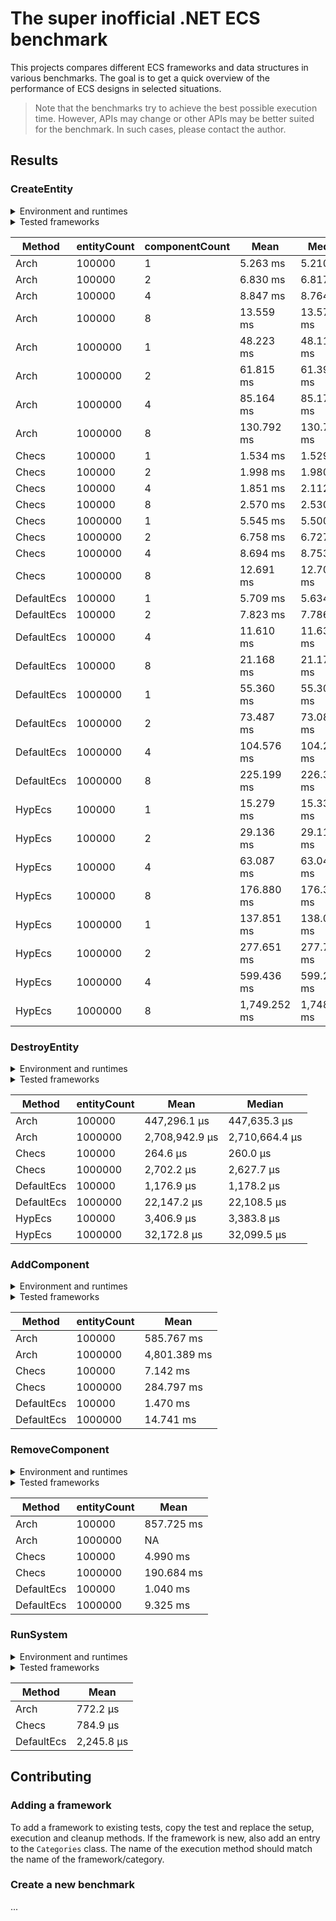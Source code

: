 # The super inofficial .NET ECS benchmark
This projects compares different ECS frameworks and data structures in various benchmarks. The goal is to get a quick overview of the performance of ECS designs in selected situations.

> Note that the benchmarks try to achieve the best possible execution time. However, APIs may change or other APIs may be better suited for the benchmark. In such cases, please contact the author.

## Results

### CreateEntity
<details>
	<summary>Environment and runtimes</summary>

```
BenchmarkDotNet=v0.13.2, OS=Windows 10 (10.0.19045.2728)
AMD Ryzen 5 5600X, 1 CPU, 12 logical and 6 physical cores
.NET SDK=7.0.102
  [Host]     : .NET 7.0.2 (7.0.222.60605), X64 RyuJIT AVX2
  Job-HBPPIA : .NET 7.0.2 (7.0.222.60605), X64 RyuJIT AVX2
```
</details>
<details>
	<summary>Tested frameworks</summary>

* [Arch](https://github.com/genaray/Arch)
* [Checs](https://github.com/dn9090/Checs)
* [DefaultEcs](https://github.com/Doraku/DefaultEcs)
* [HypEcs](https://github.com/Byteron/HypEcs)
</details>

|      Method | entityCount | componentCount |         Mean |       Median |        Gen0 |      Gen1 |      Gen2 |    Allocated |
| ----------- |------------ |--------------- |------------- |------------- |------------ |---------- |---------- |------------- |
|        Arch |      100000 |              1 |     5.263 ms |     5.210 ms |   1000.0000 | 1000.0000 | 1000.0000 |    9959360 B |
|        Arch |      100000 |              2 |     6.830 ms |     6.817 ms |   1000.0000 | 1000.0000 | 1000.0000 |   10130240 B |
|        Arch |      100000 |              4 |     8.847 ms |     8.764 ms |   1000.0000 | 1000.0000 | 1000.0000 |   11063296 B |
|        Arch |      100000 |              8 |    13.559 ms |    13.579 ms |   1000.0000 | 1000.0000 | 1000.0000 |   12569032 B |
|        Arch |     1000000 |              1 |    48.223 ms |    48.113 ms |   3000.0000 | 2000.0000 | 1000.0000 |  136872960 B |
|        Arch |     1000000 |              2 |    61.815 ms |    61.397 ms |   3000.0000 | 2000.0000 | 1000.0000 |  139019232 B |
|        Arch |     1000000 |              4 |    85.164 ms |    85.178 ms |   3000.0000 | 2000.0000 | 1000.0000 |  148080136 B |
|        Arch |     1000000 |              8 |   130.792 ms |   130.746 ms |   5000.0000 | 4000.0000 | 2000.0000 |  163474640 B |
|       Checs |      100000 |              1 |     1.534 ms |     1.529 ms |           - |         - |         - |        480 B |
|       Checs |      100000 |              2 |     1.998 ms |     1.980 ms |           - |         - |         - |        480 B |
|       Checs |      100000 |              4 |     1.851 ms |     2.112 ms |           - |         - |         - |        480 B |
|       Checs |      100000 |              8 |     2.570 ms |     2.530 ms |           - |         - |         - |        480 B |
|       Checs |     1000000 |              1 |     5.545 ms |     5.500 ms |           - |         - |         - |        480 B |
|       Checs |     1000000 |              2 |     6.758 ms |     6.727 ms |           - |         - |         - |        480 B |
|       Checs |     1000000 |              4 |     8.694 ms |     8.753 ms |           - |         - |         - |        480 B |
|       Checs |     1000000 |              8 |    12.691 ms |    12.706 ms |           - |         - |         - |        480 B |
|  DefaultEcs |      100000 |              1 |     5.709 ms |     5.634 ms |   2000.0000 | 2000.0000 | 2000.0000 |   11594104 B |
|  DefaultEcs |      100000 |              2 |     7.823 ms |     7.786 ms |   2000.0000 | 2000.0000 | 2000.0000 |   15795704 B |
|  DefaultEcs |      100000 |              4 |    11.610 ms |    11.637 ms |   2000.0000 | 2000.0000 | 2000.0000 |   24187856 B |
|  DefaultEcs |      100000 |              8 |    21.168 ms |    21.171 ms |   2000.0000 | 2000.0000 | 2000.0000 |   40964072 B |
|  DefaultEcs |     1000000 |              1 |    55.360 ms |    55.304 ms |   3000.0000 | 2000.0000 | 2000.0000 |   99115208 B |
|  DefaultEcs |     1000000 |              2 |    73.487 ms |    73.083 ms |   3000.0000 | 2000.0000 | 2000.0000 |  132676664 B |
|  DefaultEcs |     1000000 |              4 |   104.576 ms |   104.220 ms |   5000.0000 | 4000.0000 | 3000.0000 |  199789672 B |
|  DefaultEcs |     1000000 |              8 |   225.199 ms |   226.311 ms |   5000.0000 | 4000.0000 | 3000.0000 |  334007232 B |
|      HypEcs |      100000 |              1 |    15.279 ms |    15.336 ms |   2000.0000 | 2000.0000 | 2000.0000 |   26445656 B |
|      HypEcs |      100000 |              2 |    29.136 ms |    29.110 ms |   2000.0000 | 2000.0000 | 2000.0000 |   46421208 B |
|      HypEcs |      100000 |              4 |    63.087 ms |    63.046 ms |   6000.0000 | 2000.0000 | 2000.0000 |   98373264 B |
|      HypEcs |      100000 |              8 |   176.880 ms |   176.330 ms |  15000.0000 | 3000.0000 | 2000.0000 |  250283160 B |
|      HypEcs |     1000000 |              1 |   137.851 ms |   138.079 ms |  12000.0000 | 4000.0000 | 4000.0000 |  240457248 B |
|      HypEcs |     1000000 |              2 |   277.651 ms |   277.794 ms |  22000.0000 | 4000.0000 | 4000.0000 |  437042512 B |
|      HypEcs |     1000000 |              4 |   599.436 ms |   599.247 ms |  52000.0000 | 4000.0000 | 4000.0000 |  950214736 B |
|      HypEcs |     1000000 |              8 | 1,749.252 ms | 1,748.354 ms | 140000.0000 | 6000.0000 | 5000.0000 | 2456569360 B |


### DestroyEntity
<details>
	<summary>Environment and runtimes</summary>

```
BenchmarkDotNet=v0.13.2, OS=Windows 10 (10.0.19045.2728)
AMD Ryzen 5 5600X, 1 CPU, 12 logical and 6 physical cores
.NET SDK=7.0.102
  [Host]     : .NET 7.0.2 (7.0.222.60605), X64 RyuJIT AVX2
  Job-HBPPIA : .NET 7.0.2 (7.0.222.60605), X64 RyuJIT AVX2
```
</details>
<details>
	<summary>Tested frameworks</summary>

* [Arch](https://github.com/genaray/Arch)
* [Checs](https://github.com/dn9090/Checs)
* [DefaultEcs](https://github.com/Doraku/DefaultEcs)
* [HypEcs](https://github.com/Byteron/HypEcs)
</details>

|      Method | entityCount |           Mean |         Median |
| ----------- |------------ |--------------- |--------------- |
|        Arch |      100000 |   447,296.1 μs |   447,635.3 μs |
|        Arch |     1000000 | 2,708,942.9 μs | 2,710,664.4 μs |
|       Checs |      100000 |       264.6 μs |       260.0 μs |
|       Checs |     1000000 |     2,702.2 μs |     2,627.7 μs |
|  DefaultEcs |      100000 |     1,176.9 μs |     1,178.2 μs |
|  DefaultEcs |     1000000 |    22,147.2 μs |    22,108.5 μs |
|      HypEcs |      100000 |     3,406.9 μs |     3,383.8 μs |
|      HypEcs |     1000000 |    32,172.8 μs |    32,099.5 μs |


### AddComponent
<details>
	<summary>Environment and runtimes</summary>

```
BenchmarkDotNet=v0.13.2, OS=Windows 10 (10.0.19045.2728)
AMD Ryzen 5 5600X, 1 CPU, 12 logical and 6 physical cores
.NET SDK=7.0.102
  [Host]     : .NET 7.0.2 (7.0.222.60605), X64 RyuJIT AVX2
  Job-HBPPIA : .NET 7.0.2 (7.0.222.60605), X64 RyuJIT AVX2
```
</details>
<details>
	<summary>Tested frameworks</summary>

* [Arch](https://github.com/genaray/Arch)
* [Checs](https://github.com/dn9090/Checs)
* [DefaultEcs](https://github.com/Doraku/DefaultEcs)
</details>

|      Method | entityCount |         Mean |
| ----------- |------------ |------------- |
|        Arch |      100000 |   585.767 ms |
|        Arch |     1000000 | 4,801.389 ms |
|       Checs |      100000 |     7.142 ms |
|       Checs |     1000000 |   284.797 ms |
|  DefaultEcs |      100000 |     1.470 ms |
|  DefaultEcs |     1000000 |    14.741 ms |


### RemoveComponent
<details>
	<summary>Environment and runtimes</summary>

```
BenchmarkDotNet=v0.13.2, OS=Windows 10 (10.0.19045.2728)
AMD Ryzen 5 5600X, 1 CPU, 12 logical and 6 physical cores
.NET SDK=7.0.102
  [Host]     : .NET 7.0.2 (7.0.222.60605), X64 RyuJIT AVX2
  Job-HBPPIA : .NET 7.0.2 (7.0.222.60605), X64 RyuJIT AVX2
```
</details>
<details>
	<summary>Tested frameworks</summary>

* [Arch](https://github.com/genaray/Arch)
* [Checs](https://github.com/dn9090/Checs)
* [DefaultEcs](https://github.com/Doraku/DefaultEcs)
</details>

|      Method | entityCount |       Mean |
| ----------- |------------ |----------- |
|        Arch |      100000 | 857.725 ms |
|        Arch |     1000000 |         NA |
|       Checs |      100000 |   4.990 ms |
|       Checs |     1000000 | 190.684 ms |
|  DefaultEcs |      100000 |   1.040 ms |
|  DefaultEcs |     1000000 |   9.325 ms |


### RunSystem
<details>
	<summary>Environment and runtimes</summary>

```
BenchmarkDotNet=v0.13.2, OS=Windows 10 (10.0.19045.2728)
AMD Ryzen 5 5600X, 1 CPU, 12 logical and 6 physical cores
.NET SDK=7.0.102
  [Host]     : .NET 7.0.2 (7.0.222.60605), X64 RyuJIT AVX2
  DefaultJob : .NET 7.0.2 (7.0.222.60605), X64 RyuJIT AVX2
```
</details>
<details>
	<summary>Tested frameworks</summary>

* [Arch](https://github.com/genaray/Arch)
* [Checs](https://github.com/dn9090/Checs)
* [DefaultEcs](https://github.com/Doraku/DefaultEcs)
</details>

|      Method |       Mean |
| ----------- |----------- |
|        Arch |   772.2 μs |
|       Checs |   784.9 μs |
|  DefaultEcs | 2,245.8 μs |

## Contributing
### Adding a framework
To add a framework to existing tests, copy the test and replace the setup, execution and cleanup methods. 
If the framework is new, also add an entry to the `Categories` class. 
The name of the execution method should match the name of the framework/category.
### Create a new benchmark
...
